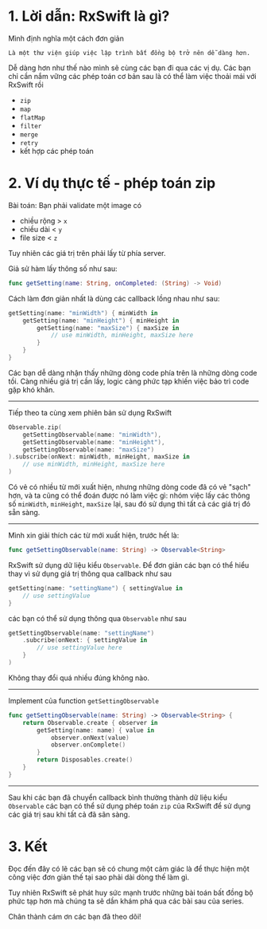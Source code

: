 # 1. Lời dẫn: RxSwift là gì?
Mình định nghĩa một cách đơn giản
```
Là một thư viện giúp việc lập trình bất đồng bộ trở nên dễ dàng hơn.
```
Dễ dàng hơn như thế nào mình sẽ cùng các bạn đi qua các vị dụ.
Các bạn chỉ cần nắm vững các phép toán cơ bản sau là có thể làm việc thoải mái với RxSwift rồi
- `zip`
- `map`
- `flatMap`
- `filter`
- `merge`
- `retry`
- kết hợp các phép toán
# 2. Ví dụ thực tế - phép toán zip 
Bài toán: Bạn phải validate một image có
- chiều rộng > `x`
- chiều dài < `y`
- file size < `z`

Tuy nhiên các giá trị trên phải lấy từ phía server.

Giả sử hàm lấy thông số như sau:
```swift
func getSetting(name: String, onCompleted: (String) -> Void)
```
Cách làm đơn giản nhất là dùng các callback lồng nhau như sau:
```swift
getSetting(name: "minWidth") { minWidth in
    getSetting(name: "minHeight") { minHeight in
        getSetting(name: "maxSize") { maxSize in
            // use minWidth, minHeight, maxSize here
        }
    }
}
```
Các bạn dễ dàng nhận thấy những dòng code phía trên là những dòng code tồi. Càng nhiều giá trị cần lấy, logic càng phức tạp khiến việc bảo trì code gặp khó khăn.
***
Tiếp theo ta cùng xem phiên bản sử dụng RxSwift
```swift
Observable.zip(
    getSettingObservable(name: "minWidth"),
    getSettingObservable(name: "minHeight"),
    getSettingObservable(name: "maxSize")
).subscribe(onNext: minWidth, minHeight, maxSize in
    // use minWidth, minHeight, maxSize here
)
```
Có vẻ có nhiều từ mới xuất hiện, nhưng những dòng code đã có vẻ "sạch" hơn, và ta cũng có thể đoán được nó làm việc gì: nhóm việc lấy các thông số `minWidth`, `minHeight`, `maxSize` lại, sau đó sử dụng thì tất cả các giá trị đó sẵn sàng.
***
Mình xin giải thích các từ mới xuất hiện, trước hết là:
```swift
func getSettingObservable(name: String) -> Observable<String>
```
RxSwift sử dụng dữ liệu kiểu `Observable`. Để đơn giản các bạn có thể hiểu thay vì sử dụng giá trị thông qua callback như sau
```swift
getSetting(name: "settingName") { settingValue in
    // use settingValue
}
```
các bạn có thể sử dụng thông qua `Observable` như sau
```swift
getSettingObservable(name: "settingName")
    .subcribe(onNext: { settingValue in 
        // use settingValue here
    }
)
```
Không thay đổi quá nhiều đúng không nào.
***
Implement của function `getSettingObservable`
```swift
func getSettingObservable(name: String) -> Observable<String> {
    return Observable.create { observer in
        getSetting(name: name) { value in
            observer.onNext(value)
            observer.onComplete()
        }
        return Disposables.create()
    }
}
```
***
Sau khi các bạn đã chuyển callback bình thường thành dữ liệu kiểu `Observable` các bạn có thể sử dụng phép toán `zip` của RxSwift để sử dụng các giá trị sau khi tất cả đã sãn sàng.
# 3. Kết
Đọc đến đây có lẽ các bạn sẽ có chung một cảm giác là để thực hiện một công việc đơn giản thế tại sao phải dài dòng thế làm gì. 

Tuy nhiên RxSwift sẽ phát huy sức mạnh trước những bài toán bất đồng bộ phức tạp hơn mà chúng ta sẽ dần khám phá qua các bài sau của series.

Chân thành cám ơn các bạn đã theo dõi!